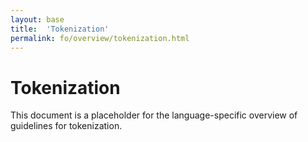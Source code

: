 ```yaml
---
layout: base
title:  'Tokenization'
permalink: fo/overview/tokenization.html
---
```


# Tokenization

This document is a placeholder for the language-specific overview of
guidelines for tokenization.

